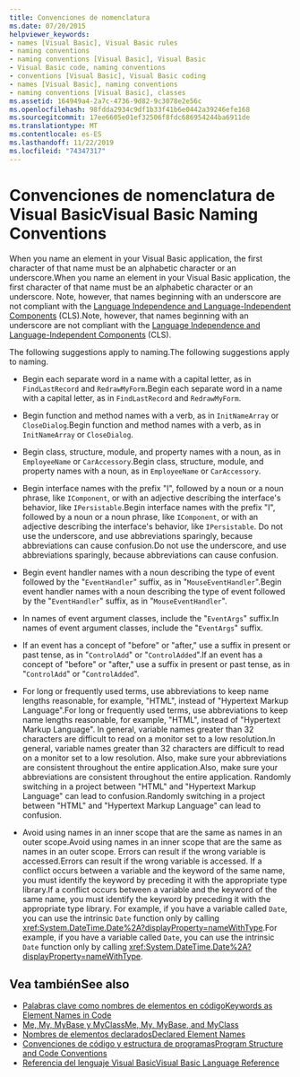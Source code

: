 ```yaml
---
title: Convenciones de nomenclatura
ms.date: 07/20/2015
helpviewer_keywords:
- names [Visual Basic], Visual Basic rules
- naming conventions
- naming conventions [Visual Basic], Visual Basic
- Visual Basic code, naming conventions
- conventions [Visual Basic], Visual Basic coding
- names [Visual Basic], naming conventions
- naming conventions [Visual Basic], classes
ms.assetid: 164949a4-2a7c-4736-9d82-9c3078e2e56c
ms.openlocfilehash: 98fdda2934c9df1b33f41b6e0442a39246efe168
ms.sourcegitcommit: 17ee6605e01ef32506f8fdc686954244ba6911de
ms.translationtype: MT
ms.contentlocale: es-ES
ms.lasthandoff: 11/22/2019
ms.locfileid: "74347317"
---
```

# <a name="visual-basic-naming-conventions"></a><span data-ttu-id="64939-102">Convenciones de nomenclatura de Visual Basic</span><span class="sxs-lookup"><span data-stu-id="64939-102">Visual Basic Naming Conventions</span></span>
<span data-ttu-id="64939-103">When you name an element in your Visual Basic application, the first character of that name must be an alphabetic character or an underscore.</span><span class="sxs-lookup"><span data-stu-id="64939-103">When you name an element in your Visual Basic application, the first character of that name must be an alphabetic character or an underscore.</span></span> <span data-ttu-id="64939-104">Note, however, that names beginning with an underscore are not compliant with the [Language Independence and Language-Independent Components](../../../standard/language-independence-and-language-independent-components.md) (CLS).</span><span class="sxs-lookup"><span data-stu-id="64939-104">Note, however, that names beginning with an underscore are not compliant with the [Language Independence and Language-Independent Components](../../../standard/language-independence-and-language-independent-components.md) (CLS).</span></span>  
  
 <span data-ttu-id="64939-105">The following suggestions apply to naming.</span><span class="sxs-lookup"><span data-stu-id="64939-105">The following suggestions apply to naming.</span></span>  
  
- <span data-ttu-id="64939-106">Begin each separate word in a name with a capital letter, as in `FindLastRecord` and `RedrawMyForm`.</span><span class="sxs-lookup"><span data-stu-id="64939-106">Begin each separate word in a name with a capital letter, as in `FindLastRecord` and `RedrawMyForm`.</span></span>  
  
- <span data-ttu-id="64939-107">Begin function and method names with a verb, as in `InitNameArray` or `CloseDialog`.</span><span class="sxs-lookup"><span data-stu-id="64939-107">Begin function and method names with a verb, as in `InitNameArray` or `CloseDialog`.</span></span>  
  
- <span data-ttu-id="64939-108">Begin class, structure, module, and property names with a noun, as in `EmployeeName` or `CarAccessory`.</span><span class="sxs-lookup"><span data-stu-id="64939-108">Begin class, structure, module, and property names with a noun, as in `EmployeeName` or `CarAccessory`.</span></span>  
  
- <span data-ttu-id="64939-109">Begin interface names with the prefix "I", followed by a noun or a noun phrase, like `IComponent`, or with an adjective describing the interface's behavior, like `IPersistable`.</span><span class="sxs-lookup"><span data-stu-id="64939-109">Begin interface names with the prefix "I", followed by a noun or a noun phrase, like `IComponent`, or with an adjective describing the interface's behavior, like `IPersistable`.</span></span> <span data-ttu-id="64939-110">Do not use the underscore, and use abbreviations sparingly, because abbreviations can cause confusion.</span><span class="sxs-lookup"><span data-stu-id="64939-110">Do not use the underscore, and use abbreviations sparingly, because abbreviations can cause confusion.</span></span>  
  
- <span data-ttu-id="64939-111">Begin event handler names with a noun describing the type of event followed by the "`EventHandler`" suffix, as in "`MouseEventHandler`".</span><span class="sxs-lookup"><span data-stu-id="64939-111">Begin event handler names with a noun describing the type of event followed by the "`EventHandler`" suffix, as in "`MouseEventHandler`".</span></span>  
  
- <span data-ttu-id="64939-112">In names of event argument classes, include the "`EventArgs`" suffix.</span><span class="sxs-lookup"><span data-stu-id="64939-112">In names of event argument classes, include the "`EventArgs`" suffix.</span></span>  
  
- <span data-ttu-id="64939-113">If an event has a concept of "before" or "after," use a suffix in present or past tense, as in "`ControlAdd`" or "`ControlAdded`".</span><span class="sxs-lookup"><span data-stu-id="64939-113">If an event has a concept of "before" or "after," use a suffix in present or past tense, as in "`ControlAdd`" or "`ControlAdded`".</span></span>  
  
- <span data-ttu-id="64939-114">For long or frequently used terms, use abbreviations to keep name lengths reasonable, for example, "HTML", instead of "Hypertext Markup Language".</span><span class="sxs-lookup"><span data-stu-id="64939-114">For long or frequently used terms, use abbreviations to keep name lengths reasonable, for example, "HTML", instead of "Hypertext Markup Language".</span></span> <span data-ttu-id="64939-115">In general, variable names greater than 32 characters are difficult to read on a monitor set to a low resolution.</span><span class="sxs-lookup"><span data-stu-id="64939-115">In general, variable names greater than 32 characters are difficult to read on a monitor set to a low resolution.</span></span> <span data-ttu-id="64939-116">Also, make sure your abbreviations are consistent throughout the entire application.</span><span class="sxs-lookup"><span data-stu-id="64939-116">Also, make sure your abbreviations are consistent throughout the entire application.</span></span> <span data-ttu-id="64939-117">Randomly switching in a project between "HTML" and "Hypertext Markup Language" can lead to confusion.</span><span class="sxs-lookup"><span data-stu-id="64939-117">Randomly switching in a project between "HTML" and "Hypertext Markup Language" can lead to confusion.</span></span>  
  
- <span data-ttu-id="64939-118">Avoid using names in an inner scope that are the same as names in an outer scope.</span><span class="sxs-lookup"><span data-stu-id="64939-118">Avoid using names in an inner scope that are the same as names in an outer scope.</span></span> <span data-ttu-id="64939-119">Errors can result if the wrong variable is accessed.</span><span class="sxs-lookup"><span data-stu-id="64939-119">Errors can result if the wrong variable is accessed.</span></span> <span data-ttu-id="64939-120">If a conflict occurs between a variable and the keyword of the same name, you must identify the keyword by preceding it with the appropriate type library.</span><span class="sxs-lookup"><span data-stu-id="64939-120">If a conflict occurs between a variable and the keyword of the same name, you must identify the keyword by preceding it with the appropriate type library.</span></span> <span data-ttu-id="64939-121">For example, if you have a variable called `Date`, you can use the intrinsic `Date` function only by calling <xref:System.DateTime.Date%2A?displayProperty=nameWithType>.</span><span class="sxs-lookup"><span data-stu-id="64939-121">For example, if you have a variable called `Date`, you can use the intrinsic `Date` function only by calling <xref:System.DateTime.Date%2A?displayProperty=nameWithType>.</span></span>  
  
## <a name="see-also"></a><span data-ttu-id="64939-122">Vea también</span><span class="sxs-lookup"><span data-stu-id="64939-122">See also</span></span>

- [<span data-ttu-id="64939-123">Palabras clave como nombres de elementos en código</span><span class="sxs-lookup"><span data-stu-id="64939-123">Keywords as Element Names in Code</span></span>](../../../visual-basic/programming-guide/program-structure/keywords-as-element-names-in-code.md)
- [<span data-ttu-id="64939-124">Me, My, MyBase y MyClass</span><span class="sxs-lookup"><span data-stu-id="64939-124">Me, My, MyBase, and MyClass</span></span>](../../../visual-basic/programming-guide/program-structure/me-my-mybase-and-myclass.md)
- [<span data-ttu-id="64939-125">Nombres de elementos declarados</span><span class="sxs-lookup"><span data-stu-id="64939-125">Declared Element Names</span></span>](../../../visual-basic/programming-guide/language-features/declared-elements/declared-element-names.md)
- [<span data-ttu-id="64939-126">Convenciones de código y estructura de programas</span><span class="sxs-lookup"><span data-stu-id="64939-126">Program Structure and Code Conventions</span></span>](../../../visual-basic/programming-guide/program-structure/program-structure-and-code-conventions.md)
- [<span data-ttu-id="64939-127">Referencia del lenguaje Visual Basic</span><span class="sxs-lookup"><span data-stu-id="64939-127">Visual Basic Language Reference</span></span>](../../../visual-basic/language-reference/index.md)
